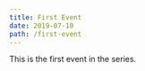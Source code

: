 ```yaml
---
title: First Event
date: 2019-07-10
path: /first-event
---
```


This is the first event in the series.